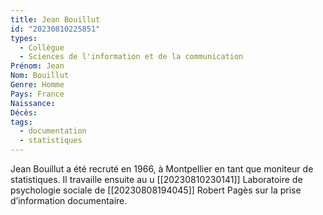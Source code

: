 ```yaml
---
title: Jean Bouillut 
id: "20230810225851"
types:
  - Collègue
  - Sciences de l'information et de la communication
Prénom: Jean
Nom: Bouillut
Genre: Homme
Pays: France
Naissance: 
Décès: 
tags:
  - documentation
  - statistiques
---
```


Jean Bouillut a été recruté en 1966, à Montpellier en tant que moniteur de statistiques. Il travaille ensuite au u [[20230810230141]] Laboratoire de psychologie sociale de [[20230808194045]] Robert Pagès  sur la prise d’information documentaire.  